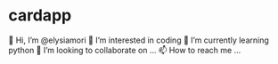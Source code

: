 # cardapp
👋 Hi, I’m @elysiamori
👀 I’m interested in coding
🌱 I’m currently learning python
💞️ I’m looking to collaborate on ...
📫 How to reach me ...
